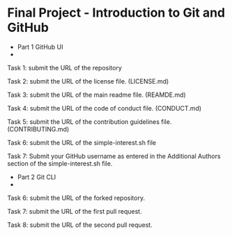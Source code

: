 # Final Project - Introduction to Git and GitHub

- Part 1 GitHub UI 
- 
Task 1: submit the URL of the repository 

Task 2: submit the URL of the license file. (LICENSE.md)

Task 3: submit the URL of the main readme file. (REAMDE.md)

Task 4: submit the URL of the code of conduct file. (CONDUCT.md)

Task 5: submit the URL of the contribution guidelines file. (CONTRIBUTING.md)

Task 6: submit the URL of the simple-interest.sh file 

Task 7: Submit your GitHub username as entered in the Additional Authors section of the simple-interest.sh file. 

- Part 2 Git CLI 
- 
Task 6: submit the URL of the forked repository. 

Task 7: submit the URL of the first pull request. 

Task 8: submit the URL of the second pull request. 
